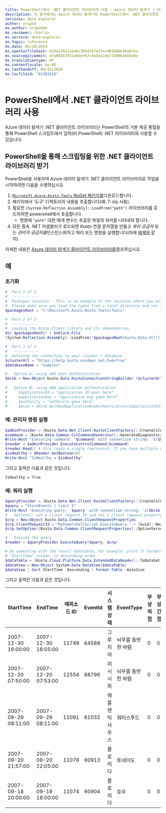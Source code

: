 ```yaml
---
title: PowerShell에서 .NET 클라이언트 라이브러리 사용 - Azure 데이터 탐색기 | 마이크로 소프트 문서
description: 이 문서에서는 Azure 데이터 탐색기의 PowerShell에서 .NET 클라이언트 라이브러리를 사용하는 것을 설명합니다.
services: data-explorer
author: orspod
ms.author: orspodek
ms.reviewer: rkarlin
ms.service: data-explorer
ms.topic: reference
ms.date: 05/29/2019
ms.openlocfilehash: 635a23021a1a8c30347bfa27ecd65886b46a6fea
ms.sourcegitcommit: 47a002b7032a05ef67c4e5e12de7720062645e9e
ms.translationtype: MT
ms.contentlocale: ko-KR
ms.lasthandoff: 04/15/2020
ms.locfileid: "81503216"
---
```

# <a name="using-the-net-client-libraries-from-powershell"></a>PowerShell에서 .NET 클라이언트 라이브러리 사용

Azure 데이터 탐색기 .NET 클라이언트 라이브러리는 PowerShell의 기본 제공 통합을 통해 PowerShell 스크립트에서 임의(비 PowerShell) .NET 라이브러리와 사용할 수 있습니다.

## <a name="getting-the-net-client-libraries-for-scripting-with-powershell"></a>PowerShell을 통해 스크립팅을 위한 .NET 클라이언트 라이브러리 받기

PowerShell을 사용하여 Azure 데이터 탐색기 .NET 클라이언트 라이브러리로 작업을 시작하려면 다음을 수행하십시오.

1. [ `Microsoft.Azure.Kusto.Tools` NuGet 패키지를](https://www.nuget.org/packages/Microsoft.Azure.Kusto.Tools/)다운로드합니다.
2. 패키지에서 '도구' 디렉토리의 내용을 추출합니다(예: 7-zip 사용).
3. 필요한 `[System.Reflection.Assembly]::LoadFrom("path")` 라이브러리를 로드하려면 powershell에서 호출합니다. 
    - 명령에 `"path"` 대한 매개 변수는 추출된 파일의 위치를 나타내야 합니다.
4. 모든 종속 .NET 어셈블리가 로드되면 Kusto 연결 문자열을 만들고 *쿼리 공급자* 또는 *관리자 공급자를*인스턴스화하고 쿼리 또는 명령을 실행합니다(아래 [예제와](powershell.md#examples) 같이).

자세한 내용은 [Azure 데이터 탐색기 클라이언트 라이브러리를](../netfx/about-kusto-data.md)참조하십시오.

## <a name="examples"></a>예

### <a name="initialization"></a>초기화

```powershell
#  Part 1 of 3
#  ------------
#  Packages location - This is an example to the location where you extract the Microsoft.Azure.Kusto.Tools package.
#  Please make sure you load the types from a local directory and not from a remote share.
$packagesRoot = "C:\Microsoft.Azure.Kusto.Tools\Tools"

#  Part 2 of 3
#  ------------
#  Loading the Kusto.Client library and its dependencies
dir $packagesRoot\* | Unblock-File
[System.Reflection.Assembly]::LoadFrom("$packagesRoot\Kusto.Data.dll")

#  Part 3 of 3
#  ------------
#  Defining the connection to your cluster / database
$clusterUrl = "https://help.kusto.windows.net;Fed=True"
$databaseName = "Samples"

#   Option A: using AAD User Authentication
$kcsb = New-Object Kusto.Data.KustoConnectionStringBuilder ($clusterUrl, $databaseName)
 
#   Option B: using AAD application Authentication
#     $applicationId = "application ID goes here"
#     $applicationKey = "application key goes here"
#     $authority = "authority goes here"
#     $kcsb = $kcsb.WithAadApplicationKeyAuthentication($applicationId, $applicationKey, $authority)
```

### <a name="example-running-an-admin-command"></a>예: 관리자 명령 실행

```powershell
$adminProvider = [Kusto.Data.Net.Client.KustoClientFactory]::CreateCslAdminProvider($kcsb)
$command = [Kusto.Data.Common.CslCommandGenerator]::GenerateDiagnosticsShowCommand()
Write-Host "Executing command: '$command' with connection string: '$($kcsb.ToString())'"
$reader = $adminProvider.ExecuteControlCommand($command)
$reader.Read() # this reads a single row/record. If you have multiple ones returned, you can read in a loop 
$isHealthy = $Reader.GetBoolean(0)
Write-Host "IsHealthy = $isHealthy"
```

그리고 출력은 다음과 같은 것입니다.
```
IsHealthy = True
```

### <a name="example-running-a-query"></a>예: 쿼리 실행

```powershell
$queryProvider = [Kusto.Data.Net.Client.KustoClientFactory]::CreateCslQueryProvider($kcsb)
$query = "StormEvents | limit 5"
Write-Host "Executing query: '$query' with connection string: '$($kcsb.ToString())'"
#   Optional: set a client request ID and set a client request property (e.g. Server Timeout)
$crp = New-Object Kusto.Data.Common.ClientRequestProperties
$crp.ClientRequestId = "MyPowershellScript.ExecuteQuery." + [Guid]::NewGuid().ToString()
$crp.SetOption([Kusto.Data.Common.ClientRequestProperties]::OptionServerTimeout, [TimeSpan]::FromSeconds(30))

#   Execute the query
$reader = $queryProvider.ExecuteQuery($query, $crp)

# Do something with the result datatable, for example: print it formatted as a table, sorted by the 
# "StartTime" column, in descending order
$dataTable = [Kusto.Cloud.Platform.Data.ExtendedDataReader]::ToDataSet($reader).Tables[0]
$dataView = New-Object System.Data.DataView($dataTable)
$dataView | Sort StartTime -Descending | Format-Table -AutoSize
```

그리고 출력은 다음과 같은 것입니다.

|StartTime           |EndTime             |에피소드 ID |EventId |시스템 상태          |EventType         |부상직접 |부상 간접 |죽음직접 |사망간접
|---------           |-------             |--------- |------- |-----          |---------         |-------------- |---------------- |------------ |--------------
|2007-12-30 16:00:00 |2007-12-30 16:05:00 |    11749 |  64588 |그루지야        |뇌우를 동반한 바람 |             0 |               0 |           0 |             0
|2007-12-20 07:50:00 |2007-12-20 07:53:00 |    12554 |  68796 |미시시피    |뇌우를 동반한 바람 |             0 |               0 |           0 |             0
|2007-09-29 08:11:00 |2007-09-29 08:11:00 |    11091 |  61032 |애틀랜틱 사우스 |워터스푸드        |             0 |               0 |           0 |             0
|2007-09-20 21:57:00 |2007-09-20 22:05:00 |    11078 |  60913 |플로리다        |토네이도           |             0 |               0 |           0 |             0
|2007-09-18 20:00:00 |2007-09-19 18:00:00 |    11074 |  60904 |플로리다        |호우        |             0 |               0 |           0 |             0